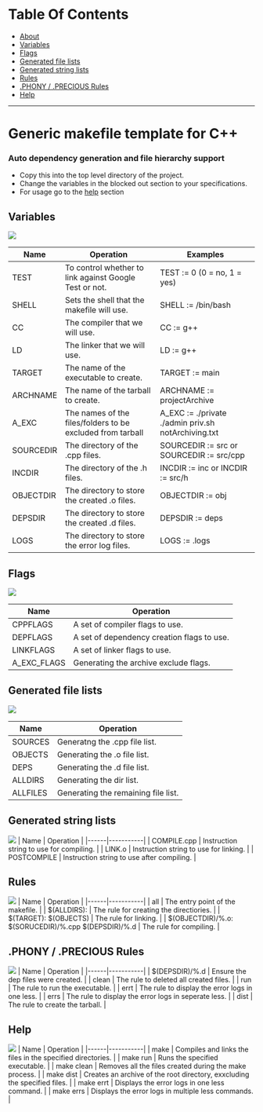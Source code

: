 # Table Of Contents

- [About](#generic-makefile-template-for-c)
- [Variables](#variables)
- [Flags]()
- [Generated file lists](#generated-file-lists)
- [Generated string lists](#generated-string-lists)
- [Rules](#rules)
- [.PHONY / .PRECIOUS Rules](#phony--precious-rules)
- [Help](#help)

----------------------------------

# Generic makefile template for C++

### Auto dependency generation and file hierarchy support

* Copy this into the top level directory of the project.
* Change the variables in the blocked out section to your specifications.
* For usage go to the [help](#help) section

## Variables
![](/assets/images/variables.jpg)

| Name | Operation | Examples |
|------|-----------|----------|
| TEST | To control whether to link against Google Test or not. | TEST := 0 (0 = no, 1 = yes) |
| SHELL | Sets the shell that the makefile will use. | SHELL := /bin/bash |
| CC | The compiler that we will use. | CC := g++ |
| LD | The linker that we will use. | LD := g++ |
| TARGET | The name of the executable to create. | TARGET := main |
| ARCHNAME | The name of the tarball to create. | ARCHNAME := projectArchive |
| A_EXC | The names of the files/folders to be excluded from tarball | A_EXC := ./private ./admin priv.sh notArchiving.txt|
| SOURCEDIR | The directory of the .cpp files. | SOURCEDIR := src or SOURCEDIR := src/cpp |
| INCDIR | The directory of the .h files. | INCDIR := inc or INCDIR := src/h |
| OBJECTDIR | The directory to store the created .o files. | OBJECTDIR := obj |
| DEPSDIR | The directory to store the created .d files. | DEPSDIR := deps |
| LOGS | The directory to store the error log files. | LOGS := .logs |

## Flags
![](/assets/images/flags.jpg)

| Name | Operation |
|------|-----------|
| CPPFLAGS | A set of compiler flags to use. |
| DEPFLAGS | A set of dependency creation flags to use. |
| LINKFLAGS | A set of linker flags to use. |
| A_EXC_FLAGS | Generating the archive exclude flags. |

## Generated file lists
![](/assets/images/fileGen.jpg)

| Name | Operation |
|------|-----------|
| SOURCES | Generatng the .cpp file list. |
| OBJECTS | Generating the .o file list. |
| DEPS | Generating the .d file list. |
| ALLDIRS | Generating the dir list. |
| ALLFILES | Generating the remaining file list. |

## Generated string lists
![](/assets/images/stringGen.jpg)
| Name | Operation |
|------|-----------|
| COMPILE.cpp | Instruction string to use for compiling. |
| LINK.o | Instruction string to use for linking. |
| POSTCOMPILE | Instruction string to use after compiling. |

## Rules
![](/assets/images/compRules.jpg)
| Name | Operation |
|------|-----------|
| all | The entry point of the makefile. |
| $(ALLDIRS): | The rule for creating the directiories. |
| $(TARGET): $(OBJECTS) | The rule for linking. |
| $(OBJECTDIR)/%.o: $(SORUCEDIR)/%.cpp $(DEPSDIR)/%.d | The rule for compiling. |

## .PHONY / .PRECIOUS Rules
![](/assets/images/pRules.jpg)
| Name | Operation |
|------|-----------|
| $(DEPSDIR)/%.d |  Ensure the dep files were created. |
| clean | The rule to deleted all created files. |
| run | The rule to run the executable. |
| errt | The rule to display the error logs in one less. |
| errs | The rule to display the error logs in seperate less. |
| dist | The rule to create the tarball. |

## Help
![](/assets/images/help.jpg)
| Name | Operation |
|------|-----------|
| make | Compiles and links the files in the specified directories. |
| make run | Runs the specified executable. |
| make clean | Removes all the files created during the make process. |
| make dist | Creates an archive of the root directory, exxcluding the specified files. |
| make errt | Displays the error logs in one less command. |
| make errs | Displays the error logs in multiple less commands. |

